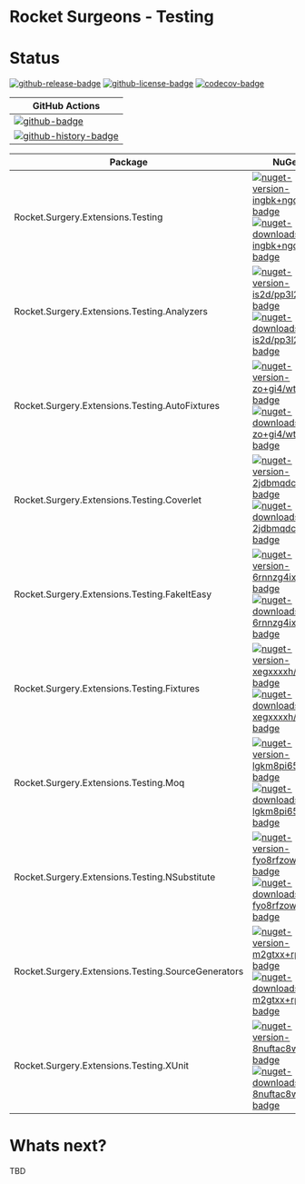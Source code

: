 # Rocket Surgeons - Testing

# Status

<!-- badges -->
[![github-release-badge]][github-release]
[![github-license-badge]][github-license]
[![codecov-badge]][codecov]
<!-- badges -->

<!-- history badges -->
| GitHub Actions |
| -------------- |
| [![github-badge]][github] |
| [![github-history-badge]][github] |
<!-- history badges -->

<!-- nuget packages -->
| Package | NuGet |
| ------- | ----- |
| Rocket.Surgery.Extensions.Testing | [![nuget-version-ingbk+ngdt+w-badge]![nuget-downloads-ingbk+ngdt+w-badge]][nuget-ingbk+ngdt+w] |
| Rocket.Surgery.Extensions.Testing.Analyzers | [![nuget-version-is2d/pp3l2nq-badge]![nuget-downloads-is2d/pp3l2nq-badge]][nuget-is2d/pp3l2nq] |
| Rocket.Surgery.Extensions.Testing.AutoFixtures | [![nuget-version-zo+gi4/wtnoq-badge]![nuget-downloads-zo+gi4/wtnoq-badge]][nuget-zo+gi4/wtnoq] |
| Rocket.Surgery.Extensions.Testing.Coverlet | [![nuget-version-2jdbmqdcrhfg-badge]![nuget-downloads-2jdbmqdcrhfg-badge]][nuget-2jdbmqdcrhfg] |
| Rocket.Surgery.Extensions.Testing.FakeItEasy | [![nuget-version-6rnnzg4ixtvq-badge]![nuget-downloads-6rnnzg4ixtvq-badge]][nuget-6rnnzg4ixtvq] |
| Rocket.Surgery.Extensions.Testing.Fixtures | [![nuget-version-xegxxxxh/pzg-badge]![nuget-downloads-xegxxxxh/pzg-badge]][nuget-xegxxxxh/pzg] |
| Rocket.Surgery.Extensions.Testing.Moq | [![nuget-version-lgkm8pi65yea-badge]![nuget-downloads-lgkm8pi65yea-badge]][nuget-lgkm8pi65yea] |
| Rocket.Surgery.Extensions.Testing.NSubstitute | [![nuget-version-fyo8rfzowxvg-badge]![nuget-downloads-fyo8rfzowxvg-badge]][nuget-fyo8rfzowxvg] |
| Rocket.Surgery.Extensions.Testing.SourceGenerators | [![nuget-version-m2gtxx+rpfoa-badge]![nuget-downloads-m2gtxx+rpfoa-badge]][nuget-m2gtxx+rpfoa] |
| Rocket.Surgery.Extensions.Testing.XUnit | [![nuget-version-8nuftac8whxa-badge]![nuget-downloads-8nuftac8whxa-badge]][nuget-8nuftac8whxa] |
<!-- nuget packages -->

# Whats next?

TBD

<!-- generated references -->
[github-release]: https://github.com/RocketSurgeonsGuild/Testing/releases/latest
[github-release-badge]: https://img.shields.io/github/release/RocketSurgeonsGuild/Testing.svg?logo=github&style=flat "Latest Release"
[github-license]: https://github.com/RocketSurgeonsGuild/Testing/blob/master/LICENSE
[github-license-badge]: https://img.shields.io/github/license/RocketSurgeonsGuild/Testing.svg?style=flat "License"
[codecov]: https://codecov.io/gh/RocketSurgeonsGuild/Testing
[codecov-badge]: https://img.shields.io/codecov/c/github/RocketSurgeonsGuild/Testing.svg?color=E03997&label=codecov&logo=codecov&logoColor=E03997&style=flat "Code Coverage"
[github]: https://github.com/RocketSurgeonsGuild/Testing/actions?query=workflow%3Aci
[github-badge]: https://img.shields.io/github/workflow/status/RocketSurgeonsGuild/Testing/ci.svg?label=github&logo=github&color=b845fc&logoColor=b845fc&style=flat "GitHub Actions Status"
[github-history-badge]: https://buildstats.info/github/chart/RocketSurgeonsGuild/Testing?includeBuildsFromPullRequest=false "GitHub Actions History"
[nuget-ingbk+ngdt+w]: https://www.nuget.org/packages/Rocket.Surgery.Extensions.Testing/
[nuget-version-ingbk+ngdt+w-badge]: https://img.shields.io/nuget/v/Rocket.Surgery.Extensions.Testing.svg?color=004880&logo=nuget&style=flat-square "NuGet Version"
[nuget-downloads-ingbk+ngdt+w-badge]: https://img.shields.io/nuget/dt/Rocket.Surgery.Extensions.Testing.svg?color=004880&logo=nuget&style=flat-square "NuGet Downloads"
[nuget-is2d/pp3l2nq]: https://www.nuget.org/packages/Rocket.Surgery.Extensions.Testing.Analyzers/
[nuget-version-is2d/pp3l2nq-badge]: https://img.shields.io/nuget/v/Rocket.Surgery.Extensions.Testing.Analyzers.svg?color=004880&logo=nuget&style=flat-square "NuGet Version"
[nuget-downloads-is2d/pp3l2nq-badge]: https://img.shields.io/nuget/dt/Rocket.Surgery.Extensions.Testing.Analyzers.svg?color=004880&logo=nuget&style=flat-square "NuGet Downloads"
[nuget-zo+gi4/wtnoq]: https://www.nuget.org/packages/Rocket.Surgery.Extensions.Testing.AutoFixtures/
[nuget-version-zo+gi4/wtnoq-badge]: https://img.shields.io/nuget/v/Rocket.Surgery.Extensions.Testing.AutoFixtures.svg?color=004880&logo=nuget&style=flat-square "NuGet Version"
[nuget-downloads-zo+gi4/wtnoq-badge]: https://img.shields.io/nuget/dt/Rocket.Surgery.Extensions.Testing.AutoFixtures.svg?color=004880&logo=nuget&style=flat-square "NuGet Downloads"
[nuget-2jdbmqdcrhfg]: https://www.nuget.org/packages/Rocket.Surgery.Extensions.Testing.Coverlet/
[nuget-version-2jdbmqdcrhfg-badge]: https://img.shields.io/nuget/v/Rocket.Surgery.Extensions.Testing.Coverlet.svg?color=004880&logo=nuget&style=flat-square "NuGet Version"
[nuget-downloads-2jdbmqdcrhfg-badge]: https://img.shields.io/nuget/dt/Rocket.Surgery.Extensions.Testing.Coverlet.svg?color=004880&logo=nuget&style=flat-square "NuGet Downloads"
[nuget-6rnnzg4ixtvq]: https://www.nuget.org/packages/Rocket.Surgery.Extensions.Testing.FakeItEasy/
[nuget-version-6rnnzg4ixtvq-badge]: https://img.shields.io/nuget/v/Rocket.Surgery.Extensions.Testing.FakeItEasy.svg?color=004880&logo=nuget&style=flat-square "NuGet Version"
[nuget-downloads-6rnnzg4ixtvq-badge]: https://img.shields.io/nuget/dt/Rocket.Surgery.Extensions.Testing.FakeItEasy.svg?color=004880&logo=nuget&style=flat-square "NuGet Downloads"
[nuget-xegxxxxh/pzg]: https://www.nuget.org/packages/Rocket.Surgery.Extensions.Testing.Fixtures/
[nuget-version-xegxxxxh/pzg-badge]: https://img.shields.io/nuget/v/Rocket.Surgery.Extensions.Testing.Fixtures.svg?color=004880&logo=nuget&style=flat-square "NuGet Version"
[nuget-downloads-xegxxxxh/pzg-badge]: https://img.shields.io/nuget/dt/Rocket.Surgery.Extensions.Testing.Fixtures.svg?color=004880&logo=nuget&style=flat-square "NuGet Downloads"
[nuget-lgkm8pi65yea]: https://www.nuget.org/packages/Rocket.Surgery.Extensions.Testing.Moq/
[nuget-version-lgkm8pi65yea-badge]: https://img.shields.io/nuget/v/Rocket.Surgery.Extensions.Testing.Moq.svg?color=004880&logo=nuget&style=flat-square "NuGet Version"
[nuget-downloads-lgkm8pi65yea-badge]: https://img.shields.io/nuget/dt/Rocket.Surgery.Extensions.Testing.Moq.svg?color=004880&logo=nuget&style=flat-square "NuGet Downloads"
[nuget-fyo8rfzowxvg]: https://www.nuget.org/packages/Rocket.Surgery.Extensions.Testing.NSubstitute/
[nuget-version-fyo8rfzowxvg-badge]: https://img.shields.io/nuget/v/Rocket.Surgery.Extensions.Testing.NSubstitute.svg?color=004880&logo=nuget&style=flat-square "NuGet Version"
[nuget-downloads-fyo8rfzowxvg-badge]: https://img.shields.io/nuget/dt/Rocket.Surgery.Extensions.Testing.NSubstitute.svg?color=004880&logo=nuget&style=flat-square "NuGet Downloads"
[nuget-m2gtxx+rpfoa]: https://www.nuget.org/packages/Rocket.Surgery.Extensions.Testing.SourceGenerators/
[nuget-version-m2gtxx+rpfoa-badge]: https://img.shields.io/nuget/v/Rocket.Surgery.Extensions.Testing.SourceGenerators.svg?color=004880&logo=nuget&style=flat-square "NuGet Version"
[nuget-downloads-m2gtxx+rpfoa-badge]: https://img.shields.io/nuget/dt/Rocket.Surgery.Extensions.Testing.SourceGenerators.svg?color=004880&logo=nuget&style=flat-square "NuGet Downloads"
[nuget-8nuftac8whxa]: https://www.nuget.org/packages/Rocket.Surgery.Extensions.Testing.XUnit/
[nuget-version-8nuftac8whxa-badge]: https://img.shields.io/nuget/v/Rocket.Surgery.Extensions.Testing.XUnit.svg?color=004880&logo=nuget&style=flat-square "NuGet Version"
[nuget-downloads-8nuftac8whxa-badge]: https://img.shields.io/nuget/dt/Rocket.Surgery.Extensions.Testing.XUnit.svg?color=004880&logo=nuget&style=flat-square "NuGet Downloads"
<!-- generated references -->

<!-- nuke-data
github:
  owner: RocketSurgeonsGuild
  repository: Testing
-->
